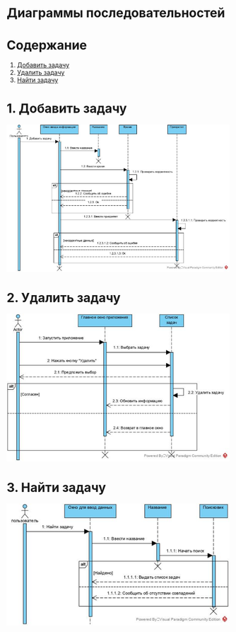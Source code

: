 # Диаграммы последовательностей

# Содержание
1. [Добавить задачу](#1)  
2. [Удалить задачу](#2)  
3. [Найти задачу](#3)

<a name="1"/>

# 1. Добавить задачу 
![Диаграмма последовательностей 1](../../Images/diagrams/AddSequence.jpg)

<a name="2"/>

# 2. Удалить задачу
![Диаграмма последовательностей 2](../../Images/diagrams/DeleteSeq.jpg)

<a name="3"/>

# 3. Найти задачу
![Диаграмма последовательностей 3](../../Images/diagrams/FindSequence.jpg)